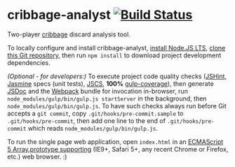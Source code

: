 # cribbage-analyst [![Build Status](https://travis-ci.org/markafitzgerald1/cribbage-analyst.svg?branch=master)](https://travis-ci.org/markafitzgerald1/cribbage-analyst)
Two-player [cribbage](https://en.wikipedia.org/wiki/Cribbage) discard analysis tool.

To locally configure and install cribbage-analyst, [install Node.JS LTS](https://nodejs.org/en/download/), [clone this Git repository](https://help.github.com/articles/cloning-a-repository/), then run `npm install` to download project development dependencies.

_(Optional - for developers:)_ To execute project code quality checks ([JSHint](http://jshint.com/), [Jasmine](http://jasmine.github.io/2.4/introduction.html) specs (unit tests), [JSCS](http://jscs.info/), **100%** [gulp-coverage](https://github.com/dylanb/gulp-coverage)), then generate [JSDoc](http://usejsdoc.org/index.html) and the [Webpack](https://webpack.github.io/) bundle for invocation in-browser, run `node_modules/gulp/bin/gulp.js startServer` in the background, then `node_modules/gulp/bin/gulp.js`. To have such checks always run before Git accepts a `git commit`, copy `.git/hooks/pre-commit.sample` to `.git/hooks/pre-commit`, then add one line to the end of `.git/hooks/pre-commit` which reads `node_modules/gulp/bin/gulp.js`.

To run the single page web application, open `index.html` in an [ECMAScript 5 Array.prototype supporting](http://kangax.github.io/compat-table/es5/) (IE9+, Safari 5+, any recent Chrome or Firefox, etc.) web browser. :)
